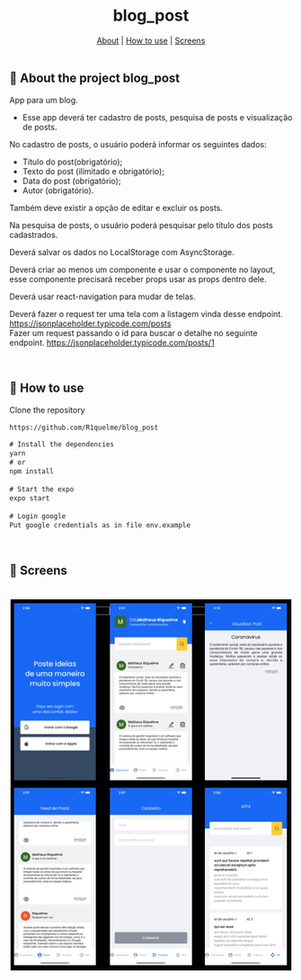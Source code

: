 <h1 align="center">
  blog_post
</h1>
<div align="center">
    <a href="#about">About</a> | <a href="#howtouse">How to use</a> | <a href="#screens">Screens</a> 
</div>
<br>
<a id="about"></a>

## :page_facing_up: About the project blog_post

App para um blog.

* Esse app deverá ter cadastro de posts, pesquisa de posts e visualização de posts.

No cadastro de posts, o usuário poderá informar os seguintes dados: 
* Título do post(obrigatório);
* Texto do post (ilimitado e obrigatório);
* Data do post (obrigatório);
* Autor (obrigatório).

Também deve existir a opção de editar e excluir os posts.

Na pesquisa de posts, o usuário poderá pesquisar pelo título dos posts cadastrados.

Deverá salvar os dados no LocalStorage com AsyncStorage.

Deverá criar ao menos um componente e usar o componente no layout, esse componente precisará receber props usar as props dentro dele.

Deverá usar react-navigation para mudar de telas.

Deverá fazer o request ter uma tela com a listagem vinda desse endpoint. https://jsonplaceholder.typicode.com/posts<br>
Fazer um request passando o id para buscar o detalhe no seguinte endpoint. https://jsonplaceholder.typicode.com/posts/1

<br>  
<a id="howtouse"></a>

## :dart: How to use
Clone the repository

```bash
https://github.com/R1quelme/blog_post
```

```
# Install the dependencies
yarn
# or
npm install

# Start the expo
expo start

# Login google
Put google credentials as in file env.example
```

<br>
<a id="screens"></a>

## :iphone: Screens

<h1 align="center">
<img alt="BlogPost" title="BlogPost" src="https://github.com/R1quelme/blog_post/blob/main/src/assets/telas.jpeg" width="500px"/>
</h1>

